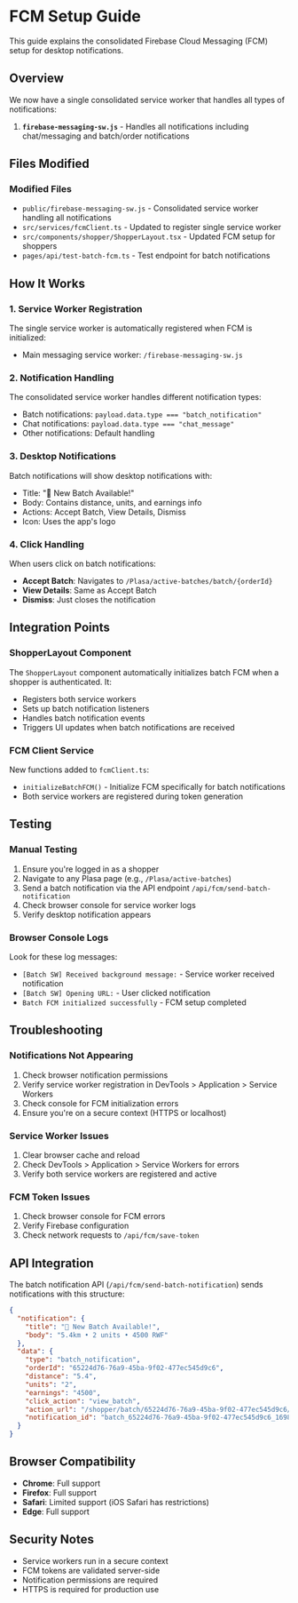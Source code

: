 # FCM Setup Guide

This guide explains the consolidated Firebase Cloud Messaging (FCM) setup for desktop notifications.

## Overview

We now have a single consolidated service worker that handles all types of notifications:

1. **`firebase-messaging-sw.js`** - Handles all notifications including chat/messaging and batch/order notifications

## Files Modified

### Modified Files
- `public/firebase-messaging-sw.js` - Consolidated service worker handling all notifications
- `src/services/fcmClient.ts` - Updated to register single service worker
- `src/components/shopper/ShopperLayout.tsx` - Updated FCM setup for shoppers
- `pages/api/test-batch-fcm.ts` - Test endpoint for batch notifications

## How It Works

### 1. Service Worker Registration
The single service worker is automatically registered when FCM is initialized:
- Main messaging service worker: `/firebase-messaging-sw.js`

### 2. Notification Handling
The consolidated service worker handles different notification types:
- Batch notifications: `payload.data.type === "batch_notification"`
- Chat notifications: `payload.data.type === "chat_message"`
- Other notifications: Default handling

### 3. Desktop Notifications
Batch notifications will show desktop notifications with:
- Title: "🚀 New Batch Available!"
- Body: Contains distance, units, and earnings info
- Actions: Accept Batch, View Details, Dismiss
- Icon: Uses the app's logo

### 4. Click Handling
When users click on batch notifications:
- **Accept Batch**: Navigates to `/Plasa/active-batches/batch/{orderId}`
- **View Details**: Same as Accept Batch
- **Dismiss**: Just closes the notification

## Integration Points

### ShopperLayout Component
The `ShopperLayout` component automatically initializes batch FCM when a shopper is authenticated. It:
- Registers both service workers
- Sets up batch notification listeners
- Handles batch notification events
- Triggers UI updates when batch notifications are received

### FCM Client Service
New functions added to `fcmClient.ts`:
- `initializeBatchFCM()` - Initialize FCM specifically for batch notifications
- Both service workers are registered during token generation

## Testing

### Manual Testing
1. Ensure you're logged in as a shopper
2. Navigate to any Plasa page (e.g., `/Plasa/active-batches`)
3. Send a batch notification via the API endpoint `/api/fcm/send-batch-notification`
4. Check browser console for service worker logs
5. Verify desktop notification appears

### Browser Console Logs
Look for these log messages:
- `[Batch SW] Received background message:` - Service worker received notification
- `[Batch SW] Opening URL:` - User clicked notification
- `Batch FCM initialized successfully` - FCM setup completed

## Troubleshooting

### Notifications Not Appearing
1. Check browser notification permissions
2. Verify service worker registration in DevTools > Application > Service Workers
3. Check console for FCM initialization errors
4. Ensure you're on a secure context (HTTPS or localhost)

### Service Worker Issues
1. Clear browser cache and reload
2. Check DevTools > Application > Service Workers for errors
3. Verify both service workers are registered and active

### FCM Token Issues
1. Check browser console for FCM errors
2. Verify Firebase configuration
3. Check network requests to `/api/fcm/save-token`

## API Integration

The batch notification API (`/api/fcm/send-batch-notification`) sends notifications with this structure:

```json
{
  "notification": {
    "title": "🚀 New Batch Available!",
    "body": "5.4km • 2 units • 4500 RWF"
  },
  "data": {
    "type": "batch_notification",
    "orderId": "65224d76-76a9-45ba-9f02-477ec545d9c6",
    "distance": "5.4",
    "units": "2",
    "earnings": "4500",
    "click_action": "view_batch",
    "action_url": "/shopper/batch/65224d76-76a9-45ba-9f02-477ec545d9c6/details",
    "notification_id": "batch_65224d76-76a9-45ba-9f02-477ec545d9c6_1698123456789"
  }
}
```

## Browser Compatibility

- **Chrome**: Full support
- **Firefox**: Full support  
- **Safari**: Limited support (iOS Safari has restrictions)
- **Edge**: Full support

## Security Notes

- Service workers run in a secure context
- FCM tokens are validated server-side
- Notification permissions are required
- HTTPS is required for production use
